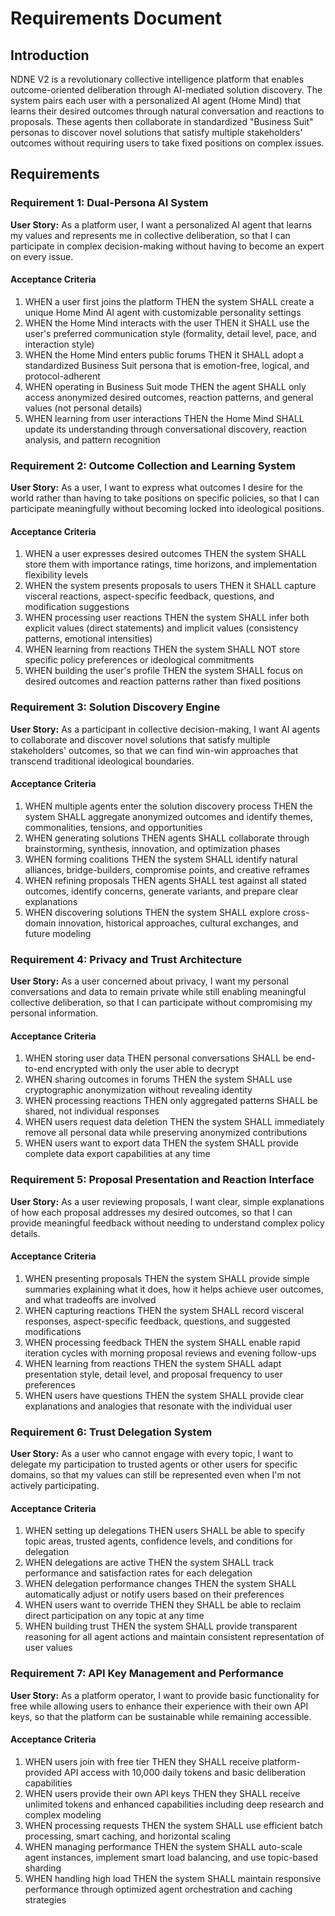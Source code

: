 # Requirements Document

## Introduction

NDNE V2 is a revolutionary collective intelligence platform that enables outcome-oriented deliberation through AI-mediated solution discovery. The system pairs each user with a personalized AI agent (Home Mind) that learns their desired outcomes through natural conversation and reactions to proposals. These agents then collaborate in standardized "Business Suit" personas to discover novel solutions that satisfy multiple stakeholders' outcomes without requiring users to take fixed positions on complex issues.

## Requirements

### Requirement 1: Dual-Persona AI System

**User Story:** As a platform user, I want a personalized AI agent that learns my values and represents me in collective deliberation, so that I can participate in complex decision-making without having to become an expert on every issue.

#### Acceptance Criteria

1. WHEN a user first joins the platform THEN the system SHALL create a unique Home Mind AI agent with customizable personality settings
2. WHEN the Home Mind interacts with the user THEN it SHALL use the user's preferred communication style (formality, detail level, pace, and interaction style)
3. WHEN the Home Mind enters public forums THEN it SHALL adopt a standardized Business Suit persona that is emotion-free, logical, and protocol-adherent
4. WHEN operating in Business Suit mode THEN the agent SHALL only access anonymized desired outcomes, reaction patterns, and general values (not personal details)
5. WHEN learning from user interactions THEN the Home Mind SHALL update its understanding through conversational discovery, reaction analysis, and pattern recognition

### Requirement 2: Outcome Collection and Learning System

**User Story:** As a user, I want to express what outcomes I desire for the world rather than having to take positions on specific policies, so that I can participate meaningfully without becoming locked into ideological positions.

#### Acceptance Criteria

1. WHEN a user expresses desired outcomes THEN the system SHALL store them with importance ratings, time horizons, and implementation flexibility levels
2. WHEN the system presents proposals to users THEN it SHALL capture visceral reactions, aspect-specific feedback, questions, and modification suggestions
3. WHEN processing user reactions THEN the system SHALL infer both explicit values (direct statements) and implicit values (consistency patterns, emotional intensities)
4. WHEN learning from reactions THEN the system SHALL NOT store specific policy preferences or ideological commitments
5. WHEN building the user's profile THEN the system SHALL focus on desired outcomes and reaction patterns rather than fixed positions

### Requirement 3: Solution Discovery Engine

**User Story:** As a participant in collective decision-making, I want AI agents to collaborate and discover novel solutions that satisfy multiple stakeholders' outcomes, so that we can find win-win approaches that transcend traditional ideological boundaries.

#### Acceptance Criteria

1. WHEN multiple agents enter the solution discovery process THEN the system SHALL aggregate anonymized outcomes and identify themes, commonalities, tensions, and opportunities
2. WHEN generating solutions THEN agents SHALL collaborate through brainstorming, synthesis, innovation, and optimization phases
3. WHEN forming coalitions THEN the system SHALL identify natural alliances, bridge-builders, compromise points, and creative reframes
4. WHEN refining proposals THEN agents SHALL test against all stated outcomes, identify concerns, generate variants, and prepare clear explanations
5. WHEN discovering solutions THEN the system SHALL explore cross-domain innovation, historical approaches, cultural exchanges, and future modeling

### Requirement 4: Privacy and Trust Architecture

**User Story:** As a user concerned about privacy, I want my personal conversations and data to remain private while still enabling meaningful collective deliberation, so that I can participate without compromising my personal information.

#### Acceptance Criteria

1. WHEN storing user data THEN personal conversations SHALL be end-to-end encrypted with only the user able to decrypt
2. WHEN sharing outcomes in forums THEN the system SHALL use cryptographic anonymization without revealing identity
3. WHEN processing reactions THEN only aggregated patterns SHALL be shared, not individual responses
4. WHEN users request data deletion THEN the system SHALL immediately remove all personal data while preserving anonymized contributions
5. WHEN users want to export data THEN the system SHALL provide complete data export capabilities at any time

### Requirement 5: Proposal Presentation and Reaction Interface

**User Story:** As a user reviewing proposals, I want clear, simple explanations of how each proposal addresses my desired outcomes, so that I can provide meaningful feedback without needing to understand complex policy details.

#### Acceptance Criteria

1. WHEN presenting proposals THEN the system SHALL provide simple summaries explaining what it does, how it helps achieve user outcomes, and what tradeoffs are involved
2. WHEN capturing reactions THEN the system SHALL record visceral responses, aspect-specific feedback, questions, and suggested modifications
3. WHEN processing feedback THEN the system SHALL enable rapid iteration cycles with morning proposal reviews and evening follow-ups
4. WHEN learning from reactions THEN the system SHALL adapt presentation style, detail level, and proposal frequency to user preferences
5. WHEN users have questions THEN the system SHALL provide clear explanations and analogies that resonate with the individual user

### Requirement 6: Trust Delegation System

**User Story:** As a user who cannot engage with every topic, I want to delegate my participation to trusted agents or other users for specific domains, so that my values can still be represented even when I'm not actively participating.

#### Acceptance Criteria

1. WHEN setting up delegations THEN users SHALL be able to specify topic areas, trusted agents, confidence levels, and conditions for delegation
2. WHEN delegations are active THEN the system SHALL track performance and satisfaction rates for each delegation
3. WHEN delegation performance changes THEN the system SHALL automatically adjust or notify users based on their preferences
4. WHEN users want to override THEN they SHALL be able to reclaim direct participation on any topic at any time
5. WHEN building trust THEN the system SHALL provide transparent reasoning for all agent actions and maintain consistent representation of user values

### Requirement 7: API Key Management and Performance

**User Story:** As a platform operator, I want to provide basic functionality for free while allowing users to enhance their experience with their own API keys, so that the platform can be sustainable while remaining accessible.

#### Acceptance Criteria

1. WHEN users join with free tier THEN they SHALL receive platform-provided API access with 10,000 daily tokens and basic deliberation capabilities
2. WHEN users provide their own API keys THEN they SHALL receive unlimited tokens and enhanced capabilities including deep research and complex modeling
3. WHEN processing requests THEN the system SHALL use efficient batch processing, smart caching, and horizontal scaling
4. WHEN managing performance THEN the system SHALL auto-scale agent instances, implement smart load balancing, and use topic-based sharding
5. WHEN handling high load THEN the system SHALL maintain responsive performance through optimized agent orchestration and caching strategies